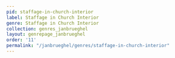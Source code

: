```yaml
---
pid: staffage-in-church-interior
label: Staffage in Church Interior
genre: Staffage in Church Interior
collection: genres_janbrueghel
layout: genrepage_janbrueghel
order: '11'
permalink: "/janbrueghel/genres/staffage-in-church-interior"
---
```


